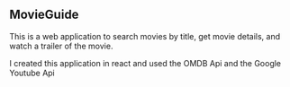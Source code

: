 ## MovieGuide


This is a web application to search movies by title, get movie details, and watch a trailer of the movie.

I created this application in react and used the OMDB Api and the Google Youtube Api

